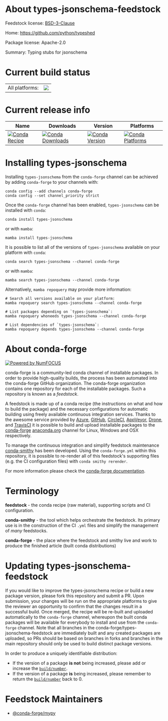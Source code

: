 About types-jsonschema-feedstock
================================

Feedstock license: [BSD-3-Clause](https://github.com/conda-forge/types-jsonschema-feedstock/blob/main/LICENSE.txt)

Home: https://github.com/python/typeshed

Package license: Apache-2.0

Summary: Typing stubs for jsonschema

Current build status
====================


<table><tr><td>All platforms:</td>
    <td>
      <a href="https://dev.azure.com/conda-forge/feedstock-builds/_build/latest?definitionId=18067&branchName=main">
        <img src="https://dev.azure.com/conda-forge/feedstock-builds/_apis/build/status/types-jsonschema-feedstock?branchName=main">
      </a>
    </td>
  </tr>
</table>

Current release info
====================

| Name | Downloads | Version | Platforms |
| --- | --- | --- | --- |
| [![Conda Recipe](https://img.shields.io/badge/recipe-types--jsonschema-green.svg)](https://anaconda.org/conda-forge/types-jsonschema) | [![Conda Downloads](https://img.shields.io/conda/dn/conda-forge/types-jsonschema.svg)](https://anaconda.org/conda-forge/types-jsonschema) | [![Conda Version](https://img.shields.io/conda/vn/conda-forge/types-jsonschema.svg)](https://anaconda.org/conda-forge/types-jsonschema) | [![Conda Platforms](https://img.shields.io/conda/pn/conda-forge/types-jsonschema.svg)](https://anaconda.org/conda-forge/types-jsonschema) |

Installing types-jsonschema
===========================

Installing `types-jsonschema` from the `conda-forge` channel can be achieved by adding `conda-forge` to your channels with:

```
conda config --add channels conda-forge
conda config --set channel_priority strict
```

Once the `conda-forge` channel has been enabled, `types-jsonschema` can be installed with `conda`:

```
conda install types-jsonschema
```

or with `mamba`:

```
mamba install types-jsonschema
```

It is possible to list all of the versions of `types-jsonschema` available on your platform with `conda`:

```
conda search types-jsonschema --channel conda-forge
```

or with `mamba`:

```
mamba search types-jsonschema --channel conda-forge
```

Alternatively, `mamba repoquery` may provide more information:

```
# Search all versions available on your platform:
mamba repoquery search types-jsonschema --channel conda-forge

# List packages depending on `types-jsonschema`:
mamba repoquery whoneeds types-jsonschema --channel conda-forge

# List dependencies of `types-jsonschema`:
mamba repoquery depends types-jsonschema --channel conda-forge
```


About conda-forge
=================

[![Powered by
NumFOCUS](https://img.shields.io/badge/powered%20by-NumFOCUS-orange.svg?style=flat&colorA=E1523D&colorB=007D8A)](https://numfocus.org)

conda-forge is a community-led conda channel of installable packages.
In order to provide high-quality builds, the process has been automated into the
conda-forge GitHub organization. The conda-forge organization contains one repository
for each of the installable packages. Such a repository is known as a *feedstock*.

A feedstock is made up of a conda recipe (the instructions on what and how to build
the package) and the necessary configurations for automatic building using freely
available continuous integration services. Thanks to the awesome service provided by
[Azure](https://azure.microsoft.com/en-us/services/devops/), [GitHub](https://github.com/),
[CircleCI](https://circleci.com/), [AppVeyor](https://www.appveyor.com/),
[Drone](https://cloud.drone.io/welcome), and [TravisCI](https://travis-ci.com/)
it is possible to build and upload installable packages to the
[conda-forge](https://anaconda.org/conda-forge) [anaconda.org](https://anaconda.org/)
channel for Linux, Windows and OSX respectively.

To manage the continuous integration and simplify feedstock maintenance
[conda-smithy](https://github.com/conda-forge/conda-smithy) has been developed.
Using the ``conda-forge.yml`` within this repository, it is possible to re-render all of
this feedstock's supporting files (e.g. the CI configuration files) with ``conda smithy rerender``.

For more information please check the [conda-forge documentation](https://conda-forge.org/docs/).

Terminology
===========

**feedstock** - the conda recipe (raw material), supporting scripts and CI configuration.

**conda-smithy** - the tool which helps orchestrate the feedstock.
                   Its primary use is in the construction of the CI ``.yml`` files
                   and simplify the management of *many* feedstocks.

**conda-forge** - the place where the feedstock and smithy live and work to
                  produce the finished article (built conda distributions)


Updating types-jsonschema-feedstock
===================================

If you would like to improve the types-jsonschema recipe or build a new
package version, please fork this repository and submit a PR. Upon submission,
your changes will be run on the appropriate platforms to give the reviewer an
opportunity to confirm that the changes result in a successful build. Once
merged, the recipe will be re-built and uploaded automatically to the
`conda-forge` channel, whereupon the built conda packages will be available for
everybody to install and use from the `conda-forge` channel.
Note that all branches in the conda-forge/types-jsonschema-feedstock are
immediately built and any created packages are uploaded, so PRs should be based
on branches in forks and branches in the main repository should only be used to
build distinct package versions.

In order to produce a uniquely identifiable distribution:
 * If the version of a package **is not** being increased, please add or increase
   the [``build/number``](https://docs.conda.io/projects/conda-build/en/latest/resources/define-metadata.html#build-number-and-string).
 * If the version of a package **is** being increased, please remember to return
   the [``build/number``](https://docs.conda.io/projects/conda-build/en/latest/resources/define-metadata.html#build-number-and-string)
   back to 0.

Feedstock Maintainers
=====================

* [@conda-forge/mypy](https://github.com/orgs/conda-forge/teams/mypy/)

